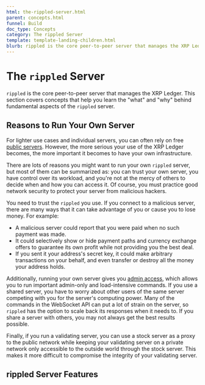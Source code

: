 ```yaml
---
html: the-rippled-server.html
parent: concepts.html
funnel: Build
doc_type: Concepts
category: The rippled Server
template: template-landing-children.html
blurb: rippled is the core peer-to-peer server that manages the XRP Ledger. This section covers concepts that help you learn the "what" and "why" behind fundamental aspects of the rippled server.
---
```

# The `rippled` Server

`rippled` is the core peer-to-peer server that manages the XRP Ledger. This section covers concepts that help you learn the "what" and "why" behind fundamental aspects of the `rippled` server.

## Reasons to Run Your Own Server

For lighter use cases and individual servers, you can often rely on free [public servers](https://xrpl.org/get-started-with-the-rippled-api.html#public-servers). However, the more serious your use of the XRP Ledger becomes, the more important it becomes to have your own infrastructure.

There are lots of reasons you might want to run your own `rippled` server, but most of them can be summarized as: you can trust your own server, you have control over its workload, and you're not at the mercy of others to decide when and how you can access it. Of course, you must practice good network security to protect your server from malicious hackers.

You need to trust the `rippled` you use. If you connect to a malicious server, there are many ways that it can take advantage of you or cause you to lose money. For example:

* A malicious server could report that you were paid when no such payment was made.
* It could selectively show or hide payment paths and currency exchange offers to guarantee its own profit while not providing you the best deal.
* If you sent it your address's secret key, it could make arbitrary transactions on your behalf, and even transfer or destroy all the money your address holds.

Additionally, running your own server gives you [admin access](get-started-with-the-rippled-api.html#admin-access), which allows you to run important admin-only and load-intensive commands. If you use a shared server, you have to worry about other users of the same server competing with you for the server's computing power. Many of the commands in the WebSocket API can put a lot of strain on the server, so `rippled` has the option to scale back its responses when it needs to. If you share a server with others, you may not always get the best results possible.

Finally, if you run a validating server, you can use a stock server as a proxy to the public network while keeping your validating server on a private network only accessible to the outside world through the stock server. This makes it more difficult to compromise the integrity of your validating server.

## rippled Server Features

<!-- provided by the auto-generated table of children -->
